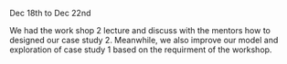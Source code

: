 Dec 18th to Dec 22nd

We had the work shop 2 lecture and discuss with the mentors how to designed our case study 2.
Meanwhile, we also improve our model and exploration of case study 1 based on the requirment of the workshop.
